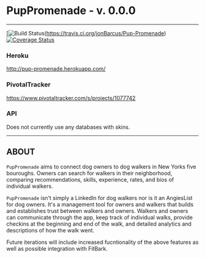 # PupPromenade - v. 0.0.0

---
[![Build Status](https://travis-ci.org/jonBarcus/Pup-Promenade.svg?branch=develop)(https://travis.ci.org/jonBarcus/Pup-Promenade)
[![Coverage Status](https://coveralls.io/repos/jonBarcus/Pup-Promenade/badge.png)](https://coveralls.io/r/jonBarcus/Pup-Promenade)

### Heroku


http://pup-promenade.herokuapp.com/


### PivotalTracker


 https://www.pivotaltracker.com/s/projects/1077742


### API

 Does not currently use any databases with skins.

---

## ABOUT

`PupPromenade` aims to connect dog owners to dog walkers in New Yorks five bouroughs. Owners can search for walkers in their neighborhood, comparing recommendations, skills, experience, rates, and bios of individual walkers.

`PupPromenade` isn't simply a LinkedIn for dog walkers nor is it an AngiesList for dog owners. It's a management tool for owners and walkers that builds and establishes trust between walkers and owners. Walkers and owners can communicate through the app, keep track of individual walks, provide checkins at the beginning and end of the walk, and detailed analytics and descriptions of how the walk went.

Future iterations will include increased fucntionality of the above features as well as possible integration with FitBark.

